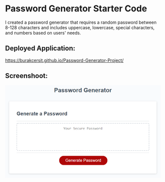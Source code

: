 # Password Generator Starter Code

I created a password generator that requires a random password between 8-128 characters and includes uppercase, lowercase, special characters, and numbers based on users' needs.  

## Deployed Application:
https://burakcersit.github.io/Password-Generator-Project/

## Screenshoot:
![alttext](./img/03-javascript-homework-demo.png)


